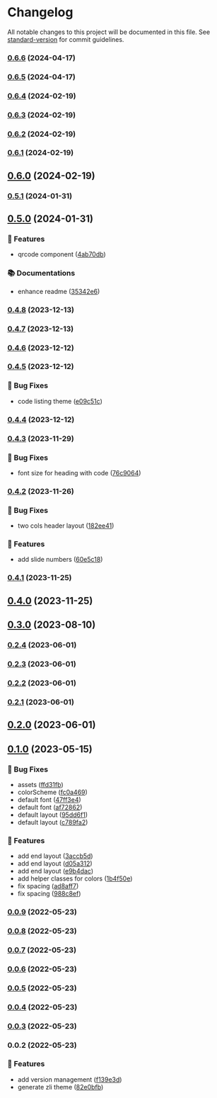 # Changelog

All notable changes to this project will be documented in this file. See [standard-version](https://github.com/conventional-changelog/standard-version) for commit guidelines.

### [0.6.6](https://github.com/zlict/slidev-theme/compare/v0.6.5...v0.6.6) (2024-04-17)

### [0.6.5](https://github.com/zlict/slidev-theme/compare/v0.6.4...v0.6.5) (2024-04-17)

### [0.6.4](https://github.com/zlict/slidev-theme/compare/v0.6.3...v0.6.4) (2024-02-19)

### [0.6.3](https://github.com/zlict/slidev-theme/compare/v0.6.2...v0.6.3) (2024-02-19)

### [0.6.2](https://github.com/zlict/slidev-theme/compare/v0.6.1...v0.6.2) (2024-02-19)

### [0.6.1](https://github.com/zlict/slidev-theme/compare/v0.6.0...v0.6.1) (2024-02-19)

## [0.6.0](https://github.com/zlict/slidev-theme/compare/v0.5.1...v0.6.0) (2024-02-19)

### [0.5.1](https://github.com/zlict/slidev-theme/compare/v0.5.0...v0.5.1) (2024-01-31)

## [0.5.0](https://github.com/zlict/slidev-theme/compare/v0.4.8...v0.5.0) (2024-01-31)


### 🚀 Features

* qrcode component ([4ab70db](https://github.com/zlict/slidev-theme/commit/4ab70db69efe8d52720507342b689b6463808e6d))


### 📚 Documentations

* enhance readme ([35342e6](https://github.com/zlict/slidev-theme/commit/35342e6f4d0636152ca393e34bb9736ae52f11cf))

### [0.4.8](https://github.com/zlict/slidev-theme/compare/v0.4.7...v0.4.8) (2023-12-13)

### [0.4.7](https://github.com/zlict/slidev-theme/compare/v0.4.6...v0.4.7) (2023-12-13)

### [0.4.6](https://github.com/zlict/slidev-theme/compare/v0.4.5...v0.4.6) (2023-12-12)

### [0.4.5](https://github.com/zlict/slidev-theme/compare/v0.4.4...v0.4.5) (2023-12-12)


### 🐛 Bug Fixes

* code listing theme ([e09c51c](https://github.com/zlict/slidev-theme/commit/e09c51cd405c6fea1d4da13999dc7df7241bdb89))

### [0.4.4](https://github.com/zlict/slidev-theme/compare/v0.4.3...v0.4.4) (2023-12-12)

### [0.4.3](https://github.com/zlict/slidev-theme/compare/v0.4.2...v0.4.3) (2023-11-29)


### 🐛 Bug Fixes

* font size for heading with code ([76c9064](https://github.com/zlict/slidev-theme/commit/76c906476160d25f59a83415b965886cc7030434))

### [0.4.2](https://github.com/zlict/slidev-theme/compare/v0.4.1...v0.4.2) (2023-11-26)


### 🐛 Bug Fixes

* two cols header layout ([182ee41](https://github.com/zlict/slidev-theme/commit/182ee419dc0a134d72c4d3ac301558d3c8b147b6))


### 🚀 Features

* add slide numbers ([60e5c18](https://github.com/zlict/slidev-theme/commit/60e5c185ef9ea6ddbb0e5f065f626110337dda2d))

### [0.4.1](https://github.com/zlict/slidev-theme/compare/v0.4.0...v0.4.1) (2023-11-25)

## [0.4.0](https://github.com/zlict/slidev-theme/compare/v0.3.0...v0.4.0) (2023-11-25)

## [0.3.0](https://github.com/zlict/slidev-theme/compare/v0.2.4...v0.3.0) (2023-08-10)

### [0.2.4](https://github.com/zlict/slidev-theme/compare/v0.2.3...v0.2.4) (2023-06-01)

### [0.2.3](https://github.com/zlict/slidev-theme/compare/v0.2.2...v0.2.3) (2023-06-01)

### [0.2.2](https://github.com/zlict/slidev-theme/compare/v0.2.1...v0.2.2) (2023-06-01)

### [0.2.1](https://github.com/zlict/slidev-theme/compare/v0.2.0...v0.2.1) (2023-06-01)

## [0.2.0](https://github.com/zlict/slidev-theme/compare/v0.1.0...v0.2.0) (2023-06-01)

## [0.1.0](https://github.com/zlict/slidev-theme/compare/v0.0.9...v0.1.0) (2023-05-15)


### 🐛 Bug Fixes

* assets ([ffd31fb](https://github.com/zlict/slidev-theme/commit/ffd31fb481eabea939c720a3bd2bceb1c9224844))
* colorScheme ([fc0a469](https://github.com/zlict/slidev-theme/commit/fc0a469f109f9da074e4eb263c20db5b8f677409))
* default font ([47ff3e4](https://github.com/zlict/slidev-theme/commit/47ff3e4e82d42e524ae00984d68e5e427917a850))
* default font ([af72862](https://github.com/zlict/slidev-theme/commit/af728621a5ce2bb48437c1b71f5ffe2562b12d96))
* default layout ([95dd6f1](https://github.com/zlict/slidev-theme/commit/95dd6f147a5f6afaa07fadf0c29abec9c6703083))
* default layout ([c789fa2](https://github.com/zlict/slidev-theme/commit/c789fa243d2702cdf8bf5ed5884528db3cdac1aa))


### 🚀 Features

* add end layout ([3accb5d](https://github.com/zlict/slidev-theme/commit/3accb5ddd028e4111a5fecc4b393ae953fb85b8c))
* add end layout ([d05a312](https://github.com/zlict/slidev-theme/commit/d05a31217f2897a03dbe2db72ff837844deb44c3))
* add end layout ([e9b4dac](https://github.com/zlict/slidev-theme/commit/e9b4dac78d98ad905ab216192e61ba23058979fe))
* add helper classes for colors ([1b4f50e](https://github.com/zlict/slidev-theme/commit/1b4f50ecaaad0b05a8dc8bef7dd24cb38432d7ae))
* fix spacing ([ad8aff7](https://github.com/zlict/slidev-theme/commit/ad8aff79de056fcb99377133bda7eed23a162ee9))
* fix spacing ([988c8ef](https://github.com/zlict/slidev-theme/commit/988c8efc7e738dbf675c29e46500cef222d30109))

### [0.0.9](https://github.com/zlict/slidev-theme/compare/v0.0.8...v0.0.9) (2022-05-23)

### [0.0.8](https://github.com/zlict/slidev-theme/compare/v0.0.7...v0.0.8) (2022-05-23)

### [0.0.7](https://github.com/zlict/slidev-theme/compare/v0.0.6...v0.0.7) (2022-05-23)

### [0.0.6](https://github.com/zlict/slidev-theme/compare/v0.0.5...v0.0.6) (2022-05-23)

### [0.0.5](https://github.com/zlict/slidev-theme/compare/v0.0.4...v0.0.5) (2022-05-23)

### [0.0.4](https://github.com/zlict/slidev-theme/compare/v0.0.3...v0.0.4) (2022-05-23)

### [0.0.3](https://github.com/zlict/slidev-theme/compare/v0.0.2...v0.0.3) (2022-05-23)

### 0.0.2 (2022-05-23)


### 🚀 Features

* add version management ([f139e3d](https://github.com/zlict/slidev-theme/commit/f139e3d35ca360f5afc18b2632cc40c6935cc603))
* generate zli theme ([82e0bfb](https://github.com/zlict/slidev-theme/commit/82e0bfb25507ec6d924da2d4ec9c4fa8f8d4934e))
